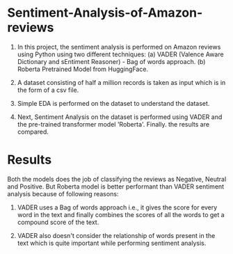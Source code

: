 # Sentiment-Analysis-of-Amazon-reviews

1. In this project, the sentiment analysis is performed on Amazon reviews using Python using two different techniques: 
      (a) VADER (Valence Aware Dictionary and sEntiment Reasoner) - Bag of words approach.
      (b) Roberta Pretrained Model from HuggingFace.
  
2. A dataset consisting of half a million records is taken as input which is in the form of a csv file.

3. Simple EDA is performed on the dataset to understand the dataset.

4. Next, Sentiment Analysis on the dataset is performed using VADER and the pre-trained transformer model 'Roberta'. Finally. the results are compared.

# Results

Both the models does the job of classifying the reviews as Negative, Neutral and Positive. But Roberta model is better performant than VADER sentiment analysis because of following reasons:

1. VADER uses a Bag of words approach i.e., it gives the score for every word in the text and finally combines the scores of all the words to get a compound score of the text.
  
2. VADER also doesn't consider the relationship of words present in the text which is quite important while performing sentiment analysis.
